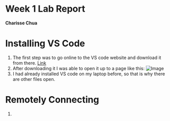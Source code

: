 # **Week 1 Lab Report**
**Charisse Chua**

# Installing VS Code
1. The first step was to go online to the VS code website and download it from there. [Link](https://code.visualstudio.com/)
2. After downloading it I was able to open it up to a page like this: 
  ![Image](https://ibb.co/K95xBtp)
3. I had already installed VS code on my laptop before, so that is why there are other files open. 

# Remotely Connecting 
1. 

